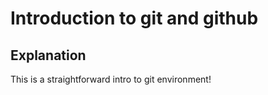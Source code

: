# Introduction to git and github

## Explanation

This is a straightforward intro to git environment!
 
